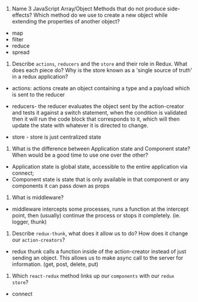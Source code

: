 1.  Name 3 JavaScript Array/Object Methods that do not produce side-effects? Which method do we use to create a new object while extending the properties of another object?

- map
- filter   
- reduce   
- spread


1.  Describe `actions`, `reducers` and the `store` and their role in Redux. What does each piece do? Why is the store known as a 'single source of truth' in a redux application?

- actions: actions create an object containing a type and a payload which is sent to the reducer  

- reducers- the reducer evaluates the object sent by the action-creator and tests it against a switch statement, when the condition is validated then it will run the code block that corresponds to it, which will then update the state with whatever it is directed to change.    

- store - store is just centralized state

1.  What is the difference between Application state and Component state? When would be a good time to use one over the other?
- Application state is global state, accessible to the entire application via connect; 
- Component state is state that is only available in that component or any components it can pass down as props


1.  What is middleware?

 - middleware intercepts some processes, runs a function at the intercept point, then (usually) continue the process or stops it completely. (ie. logger, thunk)


1.  Describe `redux-thunk`, what does it allow us to do? How does it change our `action-creators`?

- redux thunk calls a function inside of the action-creator instead of just sending an object. This allows us to make async call to the server for information. (get, post, delete, put)


1.  Which `react-redux` method links up our `components` with our `redux store`?

- connect